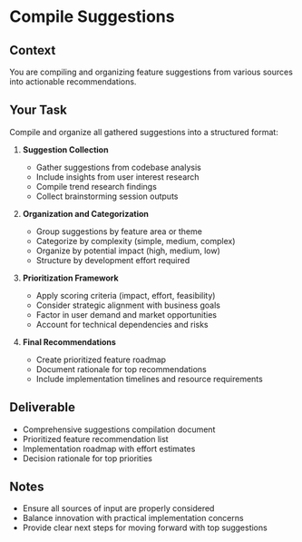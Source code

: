 # Compile Suggestions

## Context
You are compiling and organizing feature suggestions from various sources into actionable recommendations.

## Your Task
Compile and organize all gathered suggestions into a structured format:

1. **Suggestion Collection**
   - Gather suggestions from codebase analysis
   - Include insights from user interest research
   - Compile trend research findings
   - Collect brainstorming session outputs

2. **Organization and Categorization**
   - Group suggestions by feature area or theme
   - Categorize by complexity (simple, medium, complex)
   - Organize by potential impact (high, medium, low)
   - Structure by development effort required

3. **Prioritization Framework**
   - Apply scoring criteria (impact, effort, feasibility)
   - Consider strategic alignment with business goals
   - Factor in user demand and market opportunities
   - Account for technical dependencies and risks

4. **Final Recommendations**
   - Create prioritized feature roadmap
   - Document rationale for top recommendations
   - Include implementation timelines and resource requirements

## Deliverable
- Comprehensive suggestions compilation document
- Prioritized feature recommendation list
- Implementation roadmap with effort estimates
- Decision rationale for top priorities

## Notes
- Ensure all sources of input are properly considered
- Balance innovation with practical implementation concerns
- Provide clear next steps for moving forward with top suggestions
